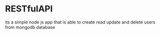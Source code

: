 # RESTfulAPI

its a simple node js app that is able to create read update and delete users from mongodb database

